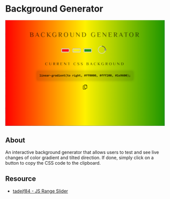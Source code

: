 # Background Generator

![Background generator Cover](./app-cover.png)

## About

An interactive background generator that allows users to test and see live changes of color gradient and tilted direction. If done, simply click on a button to copy the CSS code to the clipboard.

## Resource

- [tadejf84 - JS Range Slider](https://github.com/tadejf84/js-range-slider)
